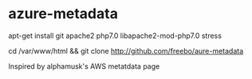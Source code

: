 # azure-metadata
apt-get install git apache2 php7.0 libapache2-mod-php7.0 stress


cd /var/www/html && git clone http://github.com/freebo/aure-metadata

Inspired by alphamusk's AWS metatdata page

